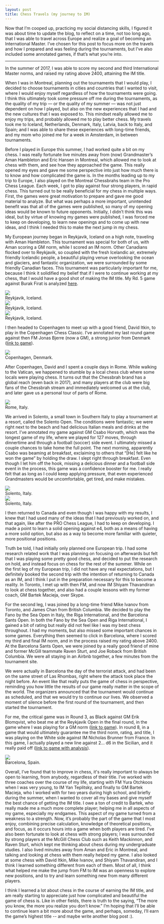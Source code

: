 ```yaml
---
layout: post
title: Chess Travels (my journey to IM)
---
```


Now that I’m cooped up, practicing my social distancing skills, I figured it was about time to update the blog, to reflect on a time, not too long ago, that I was able to travel across Europe and realize a goal of becoming an International Master.
I’ve chosen for this post to focus more on the travels and how I prepared and was feeling during the tournaments, but I’ve also included some annotated games, if that’s what you’re into.

***

In the summer of 2017, I was able to score my second and third International Master norms, and raised my rating above 2400, attaining the IM title.

When I was in Montreal, planning out the tournaments that I would play, I decided to choose tournaments in cities and countries that I wanted to visit, where I would enjoy myself regardless of how the tournaments were going.
I think this ultimately took some pressure off me during the tournaments, as the quality of my trip — or the quality of my summer — was not just dependent on how I played, but also on the new experiences that I had and the new cultures that I was exposed to.
This mindset really allowed me to enjoy my trips, and probably allowed me to play better chess.
My travels took me to Iceland, Netherlands, Denmark, Italy, Latvia, back to Italy, and Spain; and I was able to share these experiences with long-time friends, and my mom who joined me for a week in Amsterdam, in between tournaments.

Before I played in Europe this summer, I had worked quite a bit on my chess.
I was really fortunate live minutes away from (now) Grandmaster’s Aman Hambleton and Eric Hansen in Montreal, which allowed me to look at chess with them, and see how they approached the game.
This really opened my eyes and gave me some perspective into just how much there is to know and how complicated the game is.
In the months leading up to my trip to Europe, I also played on the Montreal Chessbrahs team in the Pro Chess League.
Each week, I got to play against four strong players, in rapid chess.
This turned out to be really beneficial for my chess in multiple ways.
First, the games were great motivation to prepare and gave me good material to analyze.
But what was perhaps a more important, unintended benefit was that all of the games were published, so many of my opening ideas would be known to future opponents. Initially, I didn’t think this was ideal, but by virtue of knowing my games were published, I was forced me to keep on developing, to learn new openings and to come up with new ideas, and I think I needed this to make the next jump in my chess.

My European journey began in Reykjavik, Iceland on a high note, traveling with Aman Hambleton.
This tournament was special for both of us, with Aman scoring a GM norm, while I scored an IM norm.
Other Canadians flocked over to Reykjavik, so coupled with the fresh Icelandic air, extremely friendly Icelandic people, a beautiful playing venue overlooking the ocean and glaciers, and fantastic organization, we were surrounded by some friendly Canadian faces.
This tournament was particularly important for me, because I think it solidified my belief that if I were to continue working at my chess, that I would have a good shot of making the IM title.
My Rd. 5 game against Burak Firat is analyzed [here](https://chess-db.com/public/game.jsp?id=6305881.2609479.161128448.29634).

<div class="imgcap">
<img src="/assets/chess-travels/iceland-hike.png">
<div class="thecap">Reykjavik, Iceland.</div>
</div>

<div class="imgcap">
<img src="/assets/chess-travels/iceland-shirov.png">
<div class="thecap">Reykjavik, Iceland.</div>
</div>

<div class="imgcap">
<img src="/assets/chess-travels/iceland-canada.png">
<div class="thecap">Reykjavik, Iceland.</div>
</div>

I then headed to Copenhagen to meet up with a good friend, David Itkin, to play in the Copenhagen Chess Classic. I’ve annotated my last round game against then FM Jonas Bjerre (now a GM), a strong junior from Denmark ([link to game](https://www.chessgames.com/perl/chessgame?gid=1876048)).

<div class="imgcap">
<img src="/assets/chess-travels/copenhagen.png">
<div class="thecap">Copenhagen, Denmark.</div>
</div>

After Copenhagen, David and I spent a couple days in Rome. While walking to the Vatican, we happened to stumble by a local chess club where some locals were playing chess. It turns out that the Chessbrah brand has a global reach (even back in 2017), and many players at the club were big fans of the Chessbrah stream and immediately welcomed us at the club, and later gave us a personal tour of parts of Rome.

<div class="imgcap">
<img src="/assets/chess-travels/rome.png">
<div class="thecap">Rome, Italy.</div>
</div>

We arrived in Solento, a small town in Southern Italy to play a tournament at a resort, called the Solento Open. The conditions were fantastic; we were right next to the beach and had delicious Italian meals and drinks at the resort. I’ve annotated my game against GM Csabo Horvath, which was the longest game of my life, where we played for 127 moves, through dinnertime and through a football (soccer) side event. I ultimately missed a couple chances to take home the full point. The next morning, apparently Csabo was beaming at breakfast, exclaiming to others that “[He] felt like he won the game” by holding the draw. I slept right through breakfast. Even though I let him off the hook, missing a delicious dinner and a football side event in the process, this game was a confidence booster for me. I really felt that as long as I could keep applying pressure, that even experienced Grandmasters would be uncomfortable, get tired, and make mistakes.

<div class="imgcap">
<img src="/assets/chess-travels/solento.png">
<div class="thecap">Solento, Italy.</div>
</div>

<div class="imgcap">
<img src="/assets/chess-travels/solento-roeland.png">
<div class="thecap">Solento, Italy.</div>
</div>

I then returned to Canada and even though I was happy with my results, I knew that I had used many of the ideas that I had previously worked on, and that again, like after the PRO Chess League, I had to keep on developing. I made a point to learn a solid opening against e4, both as a means of having a more solid option, but also as a way to become more familiar with quieter, more positional positions.

Truth be told, I had initially only planned one European trip. I had some research related work that I was planning on focusing on afterwards but felt that I was playing some pretty good chess, and decided to put the research on hold, and instead focus on chess for the rest of the summer. While on the first leg of my European trip, I did not have any real expectations, but I definitely booked the second trip with the intention of returning to Canada as an IM, and I think I put in the preparation necessary for this to become a reality. In Toronto, I met up with then FM, and now IM Shiyam Thavandiran to look at chess together, and also had a couple lessons with my former coach, GM Bartek Macieja, over Skype.

For the second leg, I was joined by a long-time friend Mike Ivanov from Toronto, and James Chan from British Columbia. We decided to play the Fano by the Sea Open in Italy, the Riga International, and the Barcelona Sants Open. In both the Fano by the Sea Open and Riga International, I gained a bit of rating but really did not feel like I was my best chess throughout. I had my moments, but also missed some important chances in some games. Everything then seemed to click in Barcelona, where I scored my third and final IM norm, and in the process raised my rating above 2400. At the Barcelona Sants Open, we were joined by a really good friend of mine and former McGill teammate Raven Sturt, and Joe Roback from British Columbia. We were all staying in an Airbnb together, a few minutes from the tournament site.

We were actually in Barcelona the day of the terrorist attack, and had been on the same street of Las Rhombas, right where the attack took place the night before. An event like that really puts the game of chess in perspective, reminding you how little the results of our game really matter in the scope of the world. The organizers announced that the tournament would continue as scheduled, and that we would try to continue our lives. We observed a moment of silence before the first round of the tournament, and then started the tournament.

For me, the critical game was in Round 3, as Black against GM Erik Blomqvist, who beat me at the Reykjavik Open in the final round, in the game where I was playing for a GM norm ([link to game](https://www.chessbites.com/Games.aspx?d=kpkAxQokA)). In round 8, in a game that would ultimately guarantee me the third norm, rating, and title, I was playing on the White side against IM Nicholas Brunner from France. In this game, I actually played a new line against 2... d6 in the Sicilian, and it really paid off ([link to game with analysis](https://chess.ca/newsfeed/node/990)).

<div class="imgcap">
<img src="/assets/chess-travels/barcelona.png">
<div class="thecap">Barcelona, Spain.</div>
</div>

Overall, I’ve found that to improve in chess, it's really important to always be open to learning, from anybody, regardless of their title. I’ve worked with three coaches over the course of my life, starting with FM Yura Otchkoos when I was very young, to IM Yan Teplitsky, and finally to GM Bartek Macieja, who I worked with for two years during high school, and briefly during the summer, when I wanted to cover all my bases and give myself the best chance of getting the IM title. I owe a ton of credit to Bartek, who really made me a much more complete player; helping me in all aspects of my game, especially my endgames. This aspect of my game turned from a weakness to a strength. Now, it’s probably the part of the game that I most enjoy, combining precise calculation, knowledge of theoretical positions, and focus, as it occurs hours into a game when both players are tired. I’ve also been fortunate to look at chess with strong players; I was surrounded by strong players at the McGill Chess Club such as Keith Mackinnon, and Raven Sturt, which kept me thinking about chess during my undergraduate studies. I also lived minutes away from Aman and Eric in Montreal, and talking and looking at chess with them really helped my game. I also looked at some chess with David Itkin, Mike Ivanov, and Shiyam Thavandiran, and I think I learned something different from each of them. Most of all, I think what helped me make the jump from FM to IM was an openness to explore new positions, and to try and learn something new from many different players.

I think I learned a lot about chess in the course of earning the IM title, and am really starting to appreciate just how complicated and beautiful the game of chess is. Like in other fields, there is truth to the saying, “The more you know, the more you realize you don’t know.” I’m hoping that I’ll be able to continue learn a bit more about the game, and perhaps, someday, I’ll earn the game’s highest title -- and maybe write another blog post :).



